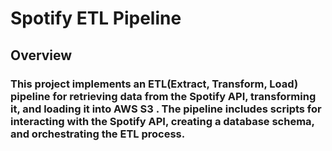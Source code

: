 # Spotify ETL Pipeline
## Overview


### This project implements an ETL(Extract, Transform, Load) pipeline for retrieving data from the Spotify API, transforming it, and loading it into AWS S3 . The pipeline includes scripts for interacting with the Spotify API, creating a database schema, and orchestrating the ETL process.
